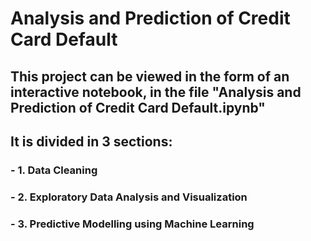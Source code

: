 # Analysis and Prediction of Credit Card Default
## This project can be viewed in the form of an interactive notebook, in the file "Analysis and Prediction of Credit Card Default.ipynb"
## It is divided in 3 sections:
### - 1. Data Cleaning
### - 2. Exploratory Data Analysis and Visualization
### - 3. Predictive Modelling using Machine Learning
